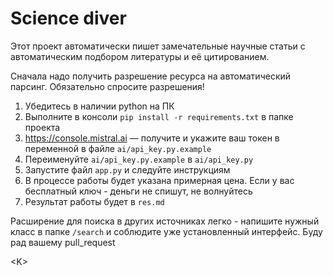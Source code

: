 
# Science diver

Этот проект автоматически пишет замечательные научные статьи с автоматическим подбором литературы и её цитированием.

Сначала надо получить разрешение ресурса на автоматический парсинг. Обязательно спросите разрешения!

1. Убедитесь в наличии python на ПК
2. Выполните в консоли `pip install -r requirements.txt` в папке проекта
3. https://console.mistral.ai — получите и укажите ваш токен в переменной в файле `ai/api_key.py.example`
4. Переименуйте `ai/api_key.py.example` в `ai/api_key.py`
5. Запустите файл `app.py` и следуйте инструкциям
6. В процессе работы будет указана примерная цена. Если у вас бесплатный ключ - деньги не спишут, не волнуйтесь
7. Результат работы будет в `res.md`

Расширение для поиска в других источниках легко - напишите нужный класс в папке `/search` и соблюдите уже установленный интерфейс. Буду рад вашему pull_request

\<K\>